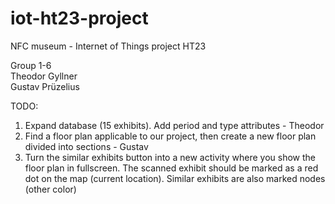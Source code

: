 # iot-ht23-project
NFC museum - Internet of Things project HT23

Group 1-6 <br/>
Theodor Gyllner <br/>
Gustav Prüzelius <br/>

TODO: 
1. Expand database (15 exhibits). Add period and type attributes - Theodor <br/>
2. Find a floor plan applicable to our project, then create a new floor plan divided into sections - Gustav <br/>
3. Turn the similar exhibits button into a new activity where you show the floor plan in fullscreen. The scanned exhibit should be marked as a red dot on the map (current location). Similar exhibits are also marked nodes (other color)
